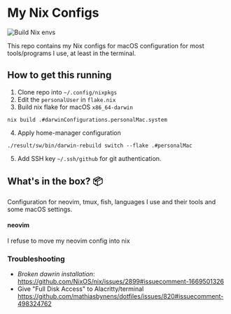 # My Nix Configs

![Build Nix envs](https://github.com/BSathvik/dotfiles/workflows/Build%20Nix%20envs/badge.svg)

This repo contains my Nix configs for macOS configuration for most tools/programs I use, at least in the terminal.

## How to get this running

1. Clone repo into `~/.config/nixpkgs`
2. Edit the `personalUser` in `flake.nix`
3. Build nix flake for macOS `x86_64-darwin` 
```
nix build .#darwinConfigurations.personalMac.system
```
4. Apply home-manager configuration
```
./result/sw/bin/darwin-rebuild switch --flake .#personalMac
```
5. Add SSH key `~/.ssh/github` for git authentication.

## What's in the box? 📦 

Configuration for neovim, tmux, fish, languages I use and their tools and some macOS settings.

#### neovim

I refuse to move my neovim config into nix 

### Troubleshooting

- *Broken dawrin installation*: https://github.com/NixOS/nix/issues/2899#issuecomment-1669501326
- Give "Full Disk Access" to Alacritty/terminal https://github.com/mathiasbynens/dotfiles/issues/820#issuecomment-498324762

